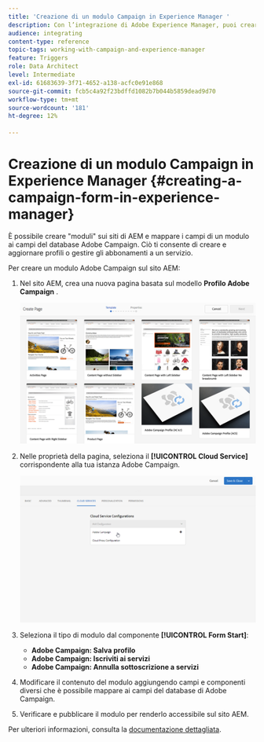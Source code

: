 ```yaml
---
title: 'Creazione di un modulo Campaign in Experience Manager '
description: Con l’integrazione di Adobe Experience Manager, puoi creare moduli direttamente in AEM per creare e aggiornare profili o gestire abbonamenti.
audience: integrating
content-type: reference
topic-tags: working-with-campaign-and-experience-manager
feature: Triggers
role: Data Architect
level: Intermediate
exl-id: 61683639-3f71-4652-a138-acfc0e91e868
source-git-commit: fcb5c4a92f23bdffd1082b7b044b5859dead9d70
workflow-type: tm+mt
source-wordcount: '181'
ht-degree: 12%

---
```


# Creazione di un modulo Campaign in Experience Manager {#creating-a-campaign-form-in-experience-manager}

È possibile creare &quot;moduli&quot; sui siti di AEM e mappare i campi di un modulo ai campi del database Adobe Campaign. Ciò ti consente di creare e aggiornare profili o gestire gli abbonamenti a un servizio.

Per creare un modulo Adobe Campaign sul sito AEM:

1. Nel sito AEM, crea una nuova pagina basata sul modello **Profilo Adobe Campaign** .

   ![](assets/aem_content_forms.png)

1. Nelle proprietà della pagina, seleziona il **[!UICONTROL Cloud Service]** corrispondente alla tua istanza Adobe Campaign.

   ![](assets/aem_content_forms_2.png)

1. Seleziona il tipo di modulo dal componente **[!UICONTROL Form Start]**:

   * **Adobe Campaign: Salva profilo**
   * **Adobe Campaign: Iscriviti ai servizi**
   * **Adobe Campaign: Annulla sottoscrizione a servizi**

1. Modificare il contenuto del modulo aggiungendo campi e componenti diversi che è possibile mappare ai campi del database di Adobe Campaign.
1. Verificare e pubblicare il modulo per renderlo accessibile sul sito AEM.

Per ulteriori informazioni, consulta la [documentazione dettagliata](https://experienceleague.adobe.com/docs/experience-manager-65/authoring/aem-adobe-campaign/adobe-campaign-forms.html).
